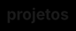 # projetos
<html lang="pt-br">
<head>
    <style>
        html, body {
            background-color: black;
        }

        * {
            color: white;
        }

        a {
            color: rgb(125, 0, 0);
        }
    </style>
</head>
Lista de Projetos desenvolvidos por João Fontenelle: 
<br><br>
<ul>
    <li><a href="https://joaofontenelle01.github.io/projetos/ProjetoAndroid/ProjetoAndroid.html" target="_blank">Projeto Android</a></li>
    <li><a href="https://joaofontenelle01.github.io/projetos/ProjetoCordel/ProjetoCordel.html" target="_blank">Projeto Cordel</a></li>
    <li><a href="https://joaofontenelle01.github.io/projetos/ProjetoRedesSociais/ProjetoRS.html" target="_blank">Projeto Redes Sociais</a></li>
</ul>